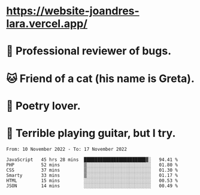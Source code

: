 # https://website-joandres-lara.vercel.app/
# 🐛 Professional reviewer of bugs.
# 🐱 Friend of a cat (his name is Greta).
# 📜 Poetry lover.
# 🎸 Terrible playing guitar, but I try.

<!--START_SECTION:waka-->

```text
From: 10 November 2022 - To: 17 November 2022

JavaScript   45 hrs 28 mins  ███████████████████████▓░   94.41 %
PHP          52 mins         ▒░░░░░░░░░░░░░░░░░░░░░░░░   01.80 %
CSS          37 mins         ▒░░░░░░░░░░░░░░░░░░░░░░░░   01.30 %
Smarty       33 mins         ▒░░░░░░░░░░░░░░░░░░░░░░░░   01.17 %
HTML         15 mins         ░░░░░░░░░░░░░░░░░░░░░░░░░   00.53 %
JSON         14 mins         ░░░░░░░░░░░░░░░░░░░░░░░░░   00.49 %
```

<!--END_SECTION:waka-->
